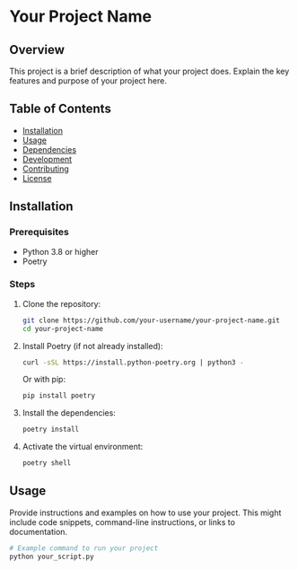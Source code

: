 # Your Project Name

## Overview

This project is a brief description of what your project does. Explain the key features and purpose of your project here.

## Table of Contents

- [Installation](#installation)
- [Usage](#usage)
- [Dependencies](#dependencies)
- [Development](#development)
- [Contributing](#contributing)
- [License](#license)

## Installation

### Prerequisites

- Python 3.8 or higher
- Poetry

### Steps

1. Clone the repository:

    ```sh
    git clone https://github.com/your-username/your-project-name.git
    cd your-project-name
    ```

2. Install Poetry (if not already installed):

    ```sh
    curl -sSL https://install.python-poetry.org | python3 -
    ```

    Or with pip:

    ```sh
    pip install poetry
    ```

3. Install the dependencies:

    ```sh
    poetry install
    ```

4. Activate the virtual environment:

    ```sh
    poetry shell
    ```

## Usage

Provide instructions and examples on how to use your project. This might include code snippets, command-line instructions, or links to documentation.

```sh
# Example command to run your project
python your_script.py
